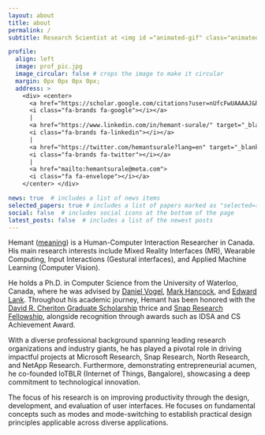 ```yaml
---
layout: about
title: about
permalink: /
subtitle: Research Scientist at <img id ="animated-gif" class="animated-gif" src="./assets/img/logo_meta_transparent.gif"> <a href="https://tech.facebook.com/reality-labs/">Reality Labs</a>

profile:
  align: left
  image: prof_pic.jpg
  image_circular: false # crops the image to make it circular 
  margin: 0px 0px 0px 0px;
  address: >
    <div> <center> 
      <a href="https://scholar.google.com/citations?user=nUfcFwUAAAAJ&hl=en&oi=ao" target="_blank" rel="noopener noreferrer">
      <i class="fa-brands fa-google"></i></a> 
      | 
      <a href="https://www.linkedin.com/in/hemant-surale/" target="_blank" rel="noopener noreferrer">
      <i class="fa-brands fa-linkedin"></i></a> 
      |
      <a href="https://twitter.com/hemantsurale?lang=en" target="_blank" rel="noopener noreferrer">
      <i class="fa-brands fa-twitter"></i></a>
      | 
      <a href="mailto:hemantsurale@meta.com">
      <i class="fa fa-envelope"></i></a> 
    </center> </div>

news: true  # includes a list of news items
selected_papers: true # includes a list of papers marked as "selected={true}"
social: false  # includes social icons at the bottom of the page
latest_posts: false  # includes a list of the newest posts
---
```


Hemant ([meaning](https://en.wikipedia.org/wiki/Hemant)) is a Human-Computer Interaction Researcher in Canada. His main research interests include Mixed Reality Interfaces (MR), Wearable Computing, Input Interactions (Gestural interfaces), and Applied Machine Learning (Computer Vision).  

He holds a Ph.D. in Computer Science from the University of Waterloo, Canada, where he was advised by [Daniel Vogel](https://scholar.google.com/citations?user=Yi5nK1EAAAAJ&hl=en), [Mark Hancock](https://scholar.google.com/citations?hl=en&user=PYvcN3cAAAAJ), and [Edward Lank](https://scholar.google.com/citations?user=e7P8IwgAAAAJ&hl=en&oi=ao). Throughout his academic journey, Hemant has been honored with the [David R. Cheriton Graduate Scholarship](https://cs.uwaterloo.ca/current-graduate-students/funding-and-awards/david-r-cheriton-graduate-scholarship) thrice and [Snap Research Fellowship](https://snapresearchfs.splashthat.com/), alongside recognition through awards such as IDSA and CS Achievement Award.

With a diverse professional background spanning leading research organizations and industry giants, he has played a pivotal role in driving impactful projects at Microsoft Research, Snap Research, North Research, and NetApp Research. Furthermore, demonstrating entrepreneurial acumen, he co-founded IoTBLR (Internet of Things, Bangalore), showcasing a deep commitment to technological innovation.

The focus of his research is on improving productivity through the design, development, and evaluation of user interfaces. He focuses on fundamental concepts such as modes and mode-switching to establish practical design principles applicable across diverse applications.

